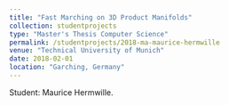 ```yaml
---
title: "Fast Marching on 3D Product Manifolds"
collection: studentprojects
type: "Master's Thesis Computer Science"
permalink: /studentprojects/2018-ma-maurice-hermwille
venue: "Technical University of Munich"
date: 2018-02-01
location: "Garching, Germany"
---
```


Student: Maurice Hermwille.
